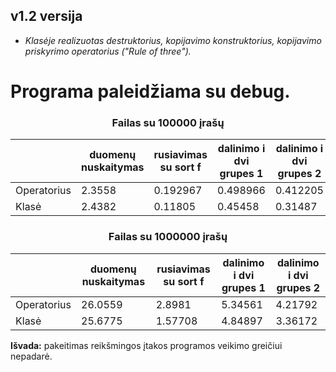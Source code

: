 ## v1.2 versija

*  *Klasėje realizuotas destruktorius, kopijavimo konstruktorius, kopijavimo priskyrimo operatorius ("Rule of three").*

# Programa paleidžiama su debug.
### <p align="center"> Failas su 100000 įrašų <p>
|              |duomenų nuskaitymas| rusiavimas su sort f| dalinimo i dvi grupes 1  | dalinimo i dvi grupes 2
|--------------|-------------------|--------------------------|-----------------------------------|-----------------------------------|
|Operatorius| 2.3558|0.192967 |0.498966 |0.412205 |
|Klasė| 2.4382|0.11805 |0.45458 |0.31487 |

### <p align="center"> Failas su 1000000 įrašų
|              |duomenų nuskaitymas| rusiavimas su sort f| dalinimo i dvi grupes 1  | dalinimo i dvi grupes 2|
|--------------|-------------------|--------------------------|-----------------------------------|-----------------------------------|
|Operatorius|26.0559 |2.8981 | 5.34561|4.21792 |
|Klasė| 25.6775| 1.57708|4.84897 |3.36172 |

**Išvada:** pakeitimas reikšmingos įtakos programos veikimo greičiui nepadarė.
